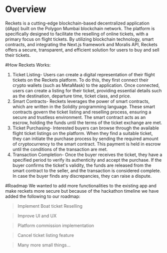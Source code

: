 # Overview

Reckets is a cutting-edge blockchain-based decentralized application (dApp) built on the Polygon Mumbai blockchain network. The platform is specifically designed to facilitate the reselling of online tickets, with a primary focus on flight tickets. By utilizing blockchain technology, smart contracts, and integrating the Next.js framework and Moralis API, Reckets offers a secure, transparent, and efficient solution for users to buy and sell their tickets.

#How Reckets Works:
1) Ticket Listing-
Users can create a digital representation of their flight tickets on the Reckets platform. To do this, they first connect their crypto wallets (such as MetaMask) to the application. Once connected, users can create a listing for their ticket, providing essential details such as the destination, departure time, ticket class, and price.
2) Smart Contracts-
Reckets leverages the power of smart contracts, which are written in the Solidity programming language. These smart contracts govern the ticket listing and reselling process, ensuring a secure and trustless environment. The smart contract acts as an escrow, holding the funds until the terms of the ticket exchange are met.
3) Ticket Purchasing-
Interested buyers can browse through the available flight ticket listings on the platform. When they find a suitable ticket, they can initiate the purchase process by sending the required amount of cryptocurrency to the smart contract. This payment is held in escrow until the conditions of the transaction are met.
4) Transaction Completion-
Once the buyer receives the ticket, they have a specified period to verify its authenticity and accept the purchase. If the buyer confirms the ticket's validity, the funds are released from the smart contract to the seller, and the transaction is considered complete. In case the buyer finds any discrepancies, they can raise a dispute.

#Roadmap
We wanted to add more functionalities to the existing app and make reckets more secure but because of the hackathon timeline we have added the following to our roadmap:
> Implement Boat ticket Reselling

> Improve UI and UX

> Platform commission implementation

> Cancel ticket listing feature

> Many more small things...
